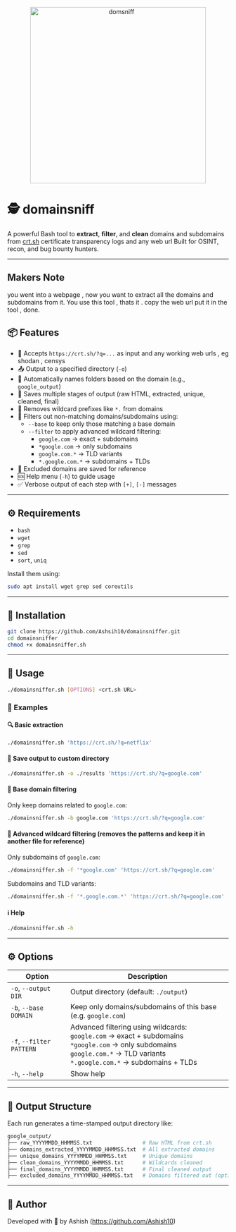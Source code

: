 <p align="center">
  <img src="https://github.com/user-attachments/assets/f7b7aee4-9742-46fb-8378-ab584ca467c8" alt="domsniff" width="400"/>
</p>

# 🕵️ domainsniff


A powerful Bash tool to **extract**, **filter**, and **clean** domains and subdomains from [crt.sh](https://crt.sh/) certificate transparency logs and any web url Built for OSINT, recon, and bug bounty hunters.

---

## Makers Note
you went into a webpage , now you want to extract all the domains and subdomains from it. You use this tool , thats it . copy the web url put it in the tool , done.

## 📦 Features

- 🔗 Accepts `https://crt.sh/?q=...` as input and any working web urls , eg shodan , censys
- 📤 Output to a specified directory (`-o`)
- 📁 Automatically names folders based on the domain (e.g., `google_output`)
- 📄 Saves multiple stages of output (raw HTML, extracted, unique, cleaned, final)
- 🧹 Removes wildcard prefixes like `*.` from domains
- 🧼 Filters out non-matching domains/subdomains using:
  - `--base` to keep only those matching a base domain
  - `--filter` to apply advanced wildcard filtering:
    - `google.com` → exact + subdomains
    - `*google.com` → only subdomains
    - `google.com.*` → TLD variants
    - `*.google.com.*` → subdomains + TLDs
- 📑 Excluded domains are saved for reference
- 🆘 Help menu (`-h`) to guide usage
- ✅ Verbose output of each step with `[+]`, `[-]` messages

---

## ⚙️ Requirements

- `bash`
- `wget`
- `grep`
- `sed`
- `sort`, `uniq`

Install them using:

```bash
sudo apt install wget grep sed coreutils
````

---

## 🚀 Installation

```bash
git clone https://github.com/Ashsih10/domainsniffer.git
cd domainsniffer
chmod +x domainsniffer.sh
```
---

## 🧪 Usage

```bash
./domainsniffer.sh [OPTIONS] <crt.sh URL>
```

### 🧾 Examples

#### 🔍 Basic extraction

```bash
./domainsniffer.sh 'https://crt.sh/?q=netflix'
```

#### 📂 Save output to custom directory

```bash
./domainsniffer.sh -o ./results 'https://crt.sh/?q=google.com'
```

#### 🎯 Base domain filtering

Only keep domains related to `google.com`:

```bash
./domainsniffer.sh -b google.com 'https://crt.sh/?q=google.com'
```

#### 🔎 Advanced wildcard filtering (removes the patterns and keep it in another file for reference)

Only subdomains of `google.com`:

```bash
./domainsniffer.sh -f '*google.com' 'https://crt.sh/?q=google.com'
```

Subdomains and TLD variants:

```bash
./domainsniffer.sh -f '*.google.com.*' 'https://crt.sh/?q=google.com'
```

#### ℹ️ Help

```bash
./domainsniffer.sh -h
```

---

## ⚙️ Options

| Option                   | Description                                                                                                                                                                          |
| ------------------------ | ------------------------------------------------------------------------------------------------------------------------------------------------------------------------------------ |
| `-o`, `--output DIR`     | Output directory (default: `./output`)                                                                                                                                               |
| `-b`, `--base DOMAIN`    | Keep only domains/subdomains of this base (e.g. `google.com`)                                                                                                                        |
| `-f`, `--filter PATTERN` | Advanced filtering using wildcards:<br>`google.com` → exact + subdomains<br>`*google.com` → only subdomains<br>`google.com.*` → TLD variants<br>`*.google.com.*` → subdomains + TLDs |
| `-h`, `--help`           | Show help                                                                                                                                                                            |

---

## 🧼 Output Structure

Each run generates a time-stamped output directory like:

```bash
google_output/
├── raw_YYYYMMDD_HHMMSS.txt                # Raw HTML from crt.sh
├── domains_extracted_YYYYMMDD_HHMMSS.txt  # All extracted domains
├── unique_domains_YYYYMMDD_HHMMSS.txt     # Unique domains
├── clean_domains_YYYYMMDD_HHMMSS.txt      # Wildcards cleaned
├── final_domains_YYYYMMDD_HHMMSS.txt      # Final cleaned output
├── excluded_domains_YYYYMMDD_HHMMSS.txt   # Domains filtered out (optional)
```

---

## 🧠 Author

Developed with 🖤 by Ashish (https://github.com/Ashish10)


